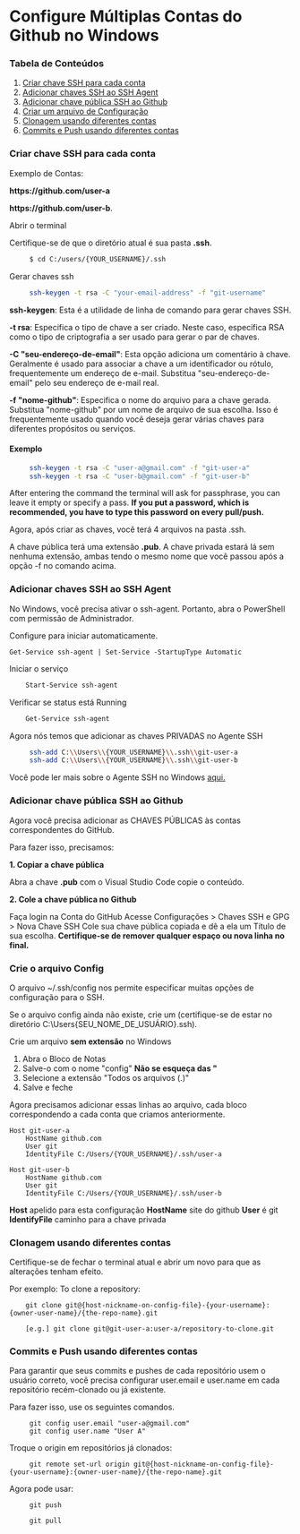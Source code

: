# Configure Múltiplas Contas do Github no Windows

### Tabela de Conteúdos

1. [Criar chave SSH para cada conta](#criar-chave-ssh-para-cada-conta)  
2. [Adicionar chaves SSH ao SSH Agent](#adicionar-chaves-ssh-ao-ssh-agent)
3. [Adicionar chave pública SSH ao Github](#adicionar-chave-pública-ssh-ao-github)  
4. [Criar um arquivo de Configuração](#criar-um-arquivo-de-configuração)  
5. [Clonagem usando diferentes contas](#clonagem-usando-diferentes-contas)
6. [Commits e Push usando diferentes contas](#commits-e-push-usando-diferentes-contas)  


### Criar chave SSH para cada conta

Exemplo de Contas: 

**https:/<span></span>/github.com<span></span>/user-a**

**https:/<span></span>/github.com<span></span>/user-b**. 

Abrir o terminal

Certifique-se de que o diretório atual é sua pasta **.ssh**.
```sh
     $ cd C:/users/{YOUR_USERNAME}/.ssh
```

Gerar chaves ssh
```sh
     ssh-keygen -t rsa -C "your-email-address" -f "git-username"
```

**ssh-keygen**: Esta é a utilidade de linha de comando para gerar chaves SSH.

**-t rsa**: Especifica o tipo de chave a ser criado. Neste caso, especifica RSA como o tipo de criptografia a ser usado para gerar o par de chaves.

**-C "seu-endereço-de-email"**: Esta opção adiciona um comentário à chave. Geralmente é usado para associar a chave a um identificador ou rótulo, frequentemente um endereço de e-mail. Substitua "seu-endereço-de-email" pelo seu endereço de e-mail real.

**-f "nome-github"**: Especifica o nome do arquivo para a chave gerada. Substitua "nome-github" por um nome de arquivo de sua escolha. Isso é frequentemente usado quando você deseja gerar várias chaves para diferentes propósitos ou serviços.


#### Exemplo
```sh
     ssh-keygen -t rsa -C "user-a@gmail.com" -f "git-user-a"
     ssh-keygen -t rsa -C "user-b@gmail.com" -f "git-user-b"
```

After entering the command the terminal will ask for passphrase, you can leave it empty or specify a pass. <b>If you put a password, which is recommended, you have to type this password on every pull/push.</b>

Agora, após criar as chaves, você terá 4 arquivos na pasta .ssh.

A chave pública terá uma extensão __.pub__. A chave privada estará lá sem nenhuma extensão, ambas tendo o mesmo nome que você passou após a opção -f no comando acima.

### Adicionar chaves SSH ao SSH Agent

No Windows, você precisa ativar o ssh-agent. Portanto, abra o PowerShell com permissão de Administrador.

Configure para iniciar automaticamente.
```
Get-Service ssh-agent | Set-Service -StartupType Automatic
```

Iniciar o serviço
```sh
    Start-Service ssh-agent
```

Verificar se status está Running
```sh
    Get-Service ssh-agent
```

Agora nós temos que adicionar as chaves PRIVADAS no Agente SSH
```sh
     ssh-add C:\\Users\\{YOUR_USERNAME}\\.ssh\\git-user-a
     ssh-add C:\\Users\\{YOUR_USERNAME}\\.ssh\\git-user-b
```

Você pode ler mais sobre o Agente SSH no Windows [aqui.](https://learn.microsoft.com/en-us/windows-server/administration/openssh/openssh_keymanagement)


### Adicionar chave pública SSH ao Github

Agora você precisa adicionar as CHAVES PÚBLICAS às contas correspondentes do GitHub.

Para fazer isso, precisamos:

__1. Copiar a chave pública__

Abra a chave __.pub__ com o Visual Studio Code copie o conteúdo.

__2. Cole a chave pública no Github__

Faça login na Conta do GitHub
Acesse Configurações > Chaves SSH e GPG > Nova Chave SSH
Cole sua chave pública copiada e dê a ela um Título de sua escolha. <b>Certifique-se de remover qualquer espaço ou nova linha no final.</b>

### Crie o arquivo Config

O arquivo ~/.ssh/config nos permite especificar muitas opções de configuração para o SSH.

Se o arquivo config ainda não existe, crie um (certifique-se de estar no diretório C:\Users\{SEU_NOME_DE_USUÁRIO}\.ssh).

Crie um arquivo <b>sem extensão</b> no Windows

1. Abra o Bloco de Notas
2. Salve-o com o nome "config" <b>Não se esqueça das "</b>
3. Selecione a extensão "Todos os arquivos (.)"
4. Salve e feche

Agora precisamos adicionar essas linhas ao arquivo, cada bloco correspondendo a cada conta que criamos anteriormente.

```config
Host git-user-a
    HostName github.com
    User git
    IdentityFile C:/Users/{YOUR_USERNAME}/.ssh/user-a

Host git-user-b
    HostName github.com
    User git
    IdentityFile C:/Users/{YOUR_USERNAME}/.ssh/user-b
```

**Host** apelido para esta configuração
**HostName** site do github
**User** é git
**IdentifyFile** caminho para a chave privada


### Clonagem usando diferentes contas

Certifique-se de fechar o terminal atual e abrir um novo para que as alterações tenham efeito.

Por exemplo:
To clone a repository:
 ```git
     git clone git@{host-nickname-on-config-file}-{your-username}:{owner-user-name}/{the-repo-name}.git

     [e.g.] git clone git@git-user-a:user-a/repository-to-clone.git
 ```


### Commits e Push usando diferentes contas

Para garantir que seus commits e pushes de cada repositório usem o usuário correto, você precisa configurar user.email e user.name em cada repositório recém-clonado ou já existente.

Para fazer isso, use os seguintes comandos.

```git
     git config user.email "user-a@gmail.com"
     git config user.name "User A"
```


Troque o origin em repositórios já clonados:
```git
     git remote set-url origin git@{host-nickname-on-config-file}-{your-username}:{owner-user-name}/{the-repo-name}.git
```

Agora pode usar:
```git
     git push
     
     git pull
```
